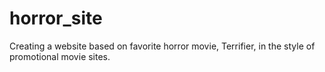 # horror_site
Creating a website based on favorite horror movie, Terrifier, in the style of promotional movie sites. 
